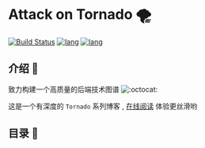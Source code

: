 # Attack on Tornado 🌪️

[![Build Status](https://travis-ci.com/attack-on-backend/tornado.svg?branch=master)](https://travis-ci.com/github/attack-on-backend/tornado) [![lang](https://img.shields.io/badge/lang-python-blue)](https://www.python.org/) [![lang](https://img.shields.io/badge/github-%E4%BB%93%E5%BA%93-%2342b983)](https://github.com/attack-on-backend/tornado)


<extoc></extoc>

## 介绍 🐙

致力构建一个高质量的后端技术图谱 ![:octocat:](https://github.githubassets.com/images/icons/emoji/octocat.png)

这是一个有深度的 `Tornado` 系列博客 , [在线阅读](https://attack-on-backend.github.io/tornado/) 体验更丝滑哟 

## 目录 🚀



